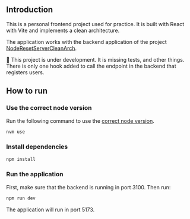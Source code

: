 ## Introduction

This is a personal frontend project used for practice.
It is built with React with Vite and implements a clean architecture.

The application works with the backend application of the project [NodeResetServerCleanArch](https://github.com/marinanoa/NodeRestServerCleanArch).

:construction: This project is under development. It is missing tests, and other things. There is only one hook added to call the endpoint in the backend that registers users.

## How to run

### Use the correct node version

Run the following command to use the [correct node version](.nvmrc).

```bash
nvm use
```

### Install dependencies

```bash
npm install
```

### Run the application

First, make sure that the backend is running in port 3100.
Then run:

```bash
npm run dev
```

The application will run in port 5173.
